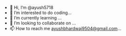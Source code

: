 - 👋 Hi, I’m @ayush5718
- 👀 I’m interested to do coding...
- 🌱 I’m currently learning ...
- 💞️ I’m looking to collaborate on ...
- 📫 How to reach me ayushbhardwaj9504@gmail.com...

<!---
ayush5718/ayush5718 is a ✨ special ✨ repository because its `README.md` (this file) appears on your GitHub profile.
You can click the Preview link to take a look at your changes.
--->
